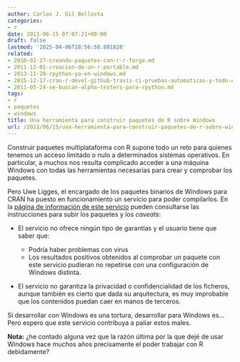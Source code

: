 ```yaml
---
author: Carlos J. Gil Bellosta
categories:
- r
date: 2011-06-15 07:07:21+00:00
draft: false
lastmod: '2025-04-06T18:56:58.881828'
related:
- 2010-02-27-creando-paquetes-con-r-r-forge.md
- 2011-12-01-creacion-de-un-r-portable.md
- 2013-11-20-rpython-ya-en-windows.md
- 2015-12-17-cran-r-devel-github-travis-ci-pruebas-automaticas-y-todo-eso.md
- 2011-05-24-se-buscan-alpha-testers-para-rpython.md
tags:
- r
- paquetes
- windows
title: Una herramienta para construir paquetes de R sobre Windows
url: /2011/06/15/una-herramienta-para-construir-paquetes-de-r-sobre-windows/
---
```


Construir paquetes multiplataforma con R supone todo un reto para quienes tenemos un acceso limitado o nulo a determinados sistemas operativos. En particular, a muchos nos resulta complicado acceder a una máquina Windows con todas las herramientas necesarias para crear y comprobar los paquetes.

Pero Uwe Ligges, el encargado de los paquetes binarios de Windows para CRAN ha puesto en funcionamiento un servicio para poder compilarlos. En la [página de información de este servicio](http://win-builder.r-project.org/) pueden consultarse las instrucciones para subir los paquetes y los _caveats_:



* El servicio no ofrece ningún tipo de garantías y el usuario tiene que saber que:

	* Podría haber problemas con virus
	* Los resultados positivos obtenidos al comprobar un paquete con este servicio pudieran no repetirse con una configuración de Windows distinta.


* El servicio no garantiza la privacidad o confidencialidad de los ficheros, aunque también es cierto que dada su arquitectura, es muy improbable que los contenidos puedan caer en manos de terceros.

Si desarrollar con Windows es una tortura, desarrollar para Windows es... Pero espero que este servicio contribuya a paliar estos males.

**Nota:** ¿he contado alguna vez que la razón última por la que dejé de usar Windows hace muchos años precisamente el poder trabajar con R debidamente?